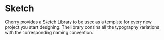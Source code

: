 # Sketch

Cherry provides a [Sketch Library](https://www.sketchapp.com/docs/libraries/) to be used as a template for every new project you start designing.
The library conains all the typography variations with the corresponding naming convention.
